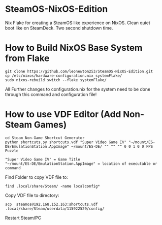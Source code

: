 # SteamOS-NixOS-Edition
Nix Flake for creating a SteamOS like experience on NixOS. Clean quiet boot like on SteamDeck. Two second shutdown time.

# How to Build NixOS Base System from Flake
```
git clone https://github.com/leonewton253/SteamOS-NixOS-Edition.git
cp /etc/nixos/hardware-configuration.nix systemFlake/
sudo nixos-rebuild switch --flake systemFlake/
```

All Further changes to configuration.nix for the system need to be done through this command and configuration file!

# How to use VDF Editor (Add Non-Steam Games)
```
cd Steam Non-Game Shortcut Generator
python shortcuts.py shortcuts.vdf "Super Video Game IV" "~/mount/ES-DE/EmulationStation.AppImage" ~/mount/ES-DE/ "" "" "" 0 0 1 0 0 FPS Puzzle
```
```
"Super Video Game IV" = Game Title 
"~/mount/ES-DE/EmulationStation.AppImage" = location of executable or command
```

Find Folder to copy VDF file to:
```
find .local/share/Steam/ -name localconfig*
```
Copy VDF file to directory:
```
scp  steamos@192.168.152.163:shortcuts.vdf .local/share/Steam/userdata/115922529/config/
```
Restart Steam/PC






